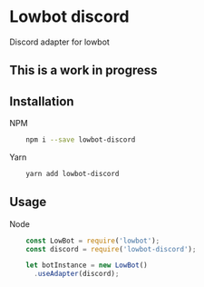 # Lowbot discord
Discord adapter for lowbot

## This is a work in progress

## Installation

NPM
```bash
    npm i --save lowbot-discord
```

Yarn
```bash
    yarn add lowbot-discord
```

## Usage
Node
```js
    const LowBot = require('lowbot');
    const discord = require('lowbot-discord');

    let botInstance = new LowBot()
      .useAdapter(discord);
```
